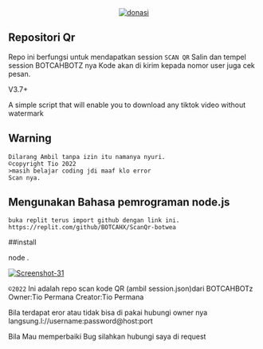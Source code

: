 <div align="center">
<a href="https://ibb.co/NpX1j11"><img src="https://i.ibb.co/NpX1j11/donasi.jpg" alt="donasi" border="0"></a>
</div>

## Repositori Qr

Repo ini berfungsi untuk mendapatkan session
`SCAN QR` Salin dan tempel session BOTCAHBOTZ nya
Kode akan di kirim kepada nomor user juga cek pesan.

V3.7+

A simple script that will enable you to download any tiktok video without watermark

## Warning

```
Dilarang Ambil tanpa izin itu namanya nyuri.
©copyright Tio 2022
>masih belajar coding jdi maaf klo error
Scan nya.
```

## Mengunakan Bahasa pemrograman node.js

```
buka replit terus import github dengan link ini.
https://replit.com/github/BOTCAHX/ScanQr-botwea
```

##install

node .

<a href="https://ibb.co/jf05wGF"><img src="https://i.ibb.co/jf05wGF/Screenshot-31.png" alt="Screenshot-31" border="0"></a>

`©2022`
Ini adalah repo scan kode QR (ambil session.json)dari BOTCAHBOTz 
Owner:Tio Permana
Creator:Tio Permana

Bila terdapat eror atau tidak bisa di pakai hubungi owner nya langsung.l://username:password@host:port


Bila Mau memperbaiki Bug silahkan hubungi saya di request
